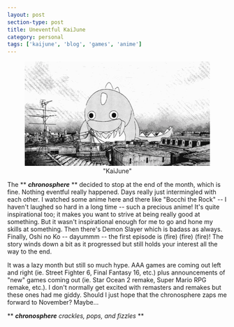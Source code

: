 ```yaml
---
layout: post
section-type: post
title: Uneventful KaiJune
category: personal
tags: ['kaijune', 'blog', 'games', 'anime']
---
```

 
<figure>
	<img src="/img/bocchi-the-rock-dino.gif">
	<figcaption align=center>"KaiJune"</figcaption>
</figure>

The ** __*chronosphere*__ **  decided to stop at the end of the month, which is fine. Nothing eventful really happened. Days really just intermingled with each other. I watched some anime here and there like "Bocchi the Rock" -- I haven't laughed so hard in a long time -- such a precious anime! It's quite inspirational too; it makes you want to strive at being really good at something. But it wasn't inspirational enough for me to go and hone my skills at something. Then there's Demon Slayer which is badass as always. Finally, Oshi no Ko -- dayummm -- the first episode is (fire) (fire) (fire)! The story winds down a bit as it progressed but still holds your interest all the way to the end.

It was a lazy month but still so much hype. AAA games are coming out left and right (ie. Street Fighter 6, Final Fantasy 16, etc.) plus announcements of "new" games coming out (ie. Star Ocean 2 remake, Super Mario RPG remake, etc.). I don't normally get excited with remasters and remakes but these ones had me giddy. Should I just hope that the chronosphere zaps me forward to November? Maybe...

** __*chronosphere*__ *crackles, pops, and fizzles* **

